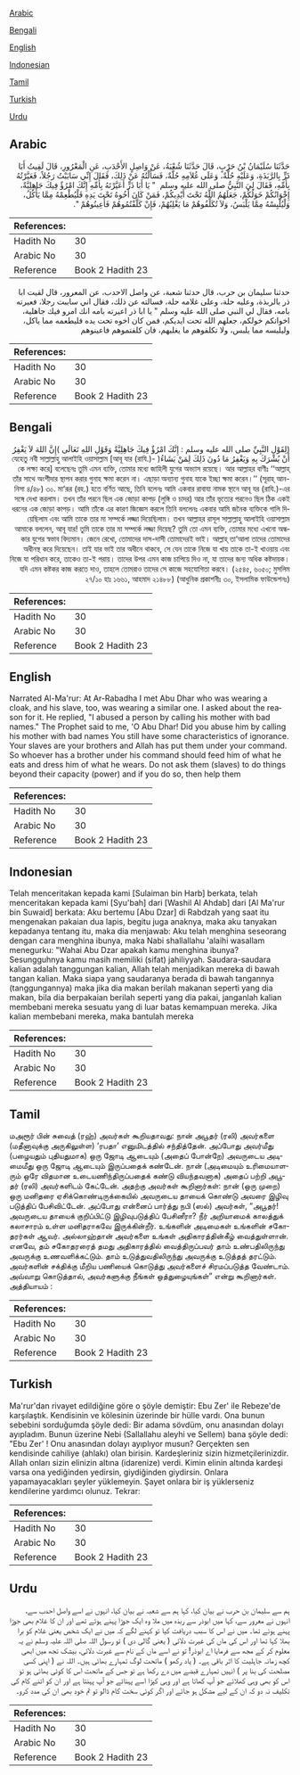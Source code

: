 [Arabic](#arabic)

[Bengali](#bengali)

[English](#english)

[Indonesian](#indonesian)

[Tamil](#tamil)

[Turkish](#turkish)

[Urdu](#urdu)

## Arabic


<div dir="rtl" lang="ar" style={{fontSize:'larger',backgroundColor:'#f8f9fa',padding:20}}>
حَدَّثَنَا سُلَيْمَانُ بْنُ حَرْبٍ، قَالَ حَدَّثَنَا شُعْبَةُ، عَنْ وَاصِلٍ الأَحْدَبِ، عَنِ الْمَعْرُورِ، قَالَ لَقِيتُ أَبَا ذَرٍّ بِالرَّبَذَةِ، وَعَلَيْهِ حُلَّةٌ، وَعَلَى غُلاَمِهِ حُلَّةٌ، فَسَأَلْتُهُ عَنْ ذَلِكَ، فَقَالَ إِنِّي سَابَبْتُ رَجُلاً، فَعَيَّرْتُهُ بِأُمِّهِ، فَقَالَ لِيَ النَّبِيُّ صلى الله عليه وسلم ‏ "‏ يَا أَبَا ذَرٍّ أَعَيَّرْتَهُ بِأُمِّهِ إِنَّكَ امْرُؤٌ فِيكَ جَاهِلِيَّةٌ، إِخْوَانُكُمْ خَوَلُكُمْ، جَعَلَهُمُ اللَّهُ تَحْتَ أَيْدِيكُمْ، فَمَنْ كَانَ أَخُوهُ تَحْتَ يَدِهِ فَلْيُطْعِمْهُ مِمَّا يَأْكُلُ، وَلْيُلْبِسْهُ مِمَّا يَلْبَسُ، وَلاَ تُكَلِّفُوهُمْ مَا يَغْلِبُهُمْ، فَإِنْ كَلَّفْتُمُوهُمْ فَأَعِينُوهُمْ ‏"‏‏.‏
</div>
<div style={{backgroundColor:'#f8f9fa',padding:20, marginBottom: 10}}><table> <thead> <tr> <th>References:</th> <th></th> </tr> </thead> <tbody><tr><td>Hadith No</td><td>30</td></tr><tr><td>Arabic No</td><td>30</td></tr><tr><td>Reference</td><td>Book 2 Hadith 23</td></tr></tbody></table></div>


<div dir="rtl" lang="ar" style={{fontSize:'larger',backgroundColor:'#f8f9fa',padding:20}}>
حدثنا سليمان بن حرب، قال حدثنا شعبة، عن واصل الاحدب، عن المعرور، قال لقيت ابا ذر بالربذة، وعليه حلة، وعلى غلامه حلة، فسالته عن ذلك، فقال اني ساببت رجلا، فعيرته بامه، فقال لي النبي صلى الله عليه وسلم " يا ابا ذر اعيرته بامه انك امرو فيك جاهلية، اخوانكم خولكم، جعلهم الله تحت ايديكم، فمن كان اخوه تحت يده فليطعمه مما ياكل، وليلبسه مما يلبس، ولا تكلفوهم ما يغلبهم، فان كلفتموهم فاعينوهم
</div>
<div style={{backgroundColor:'#f8f9fa',padding:20, marginBottom: 10}}><table> <thead> <tr> <th>References:</th> <th></th> </tr> </thead> <tbody><tr><td>Hadith No</td><td>30</td></tr><tr><td>Arabic No</td><td>30</td></tr><tr><td>Reference</td><td>Book 2 Hadith 23</td></tr></tbody></table></div>

## Bengali


<div dir="rtl" lang="bn" style={{fontSize:'larger',backgroundColor:'#f8f9fa',padding:20}}>
(لِقَوْلِ النَّبِيِّ صلى الله عليه وسلم : إِنَّكَ امْرُؤٌ فِيكَ جَاهِلِيَّةٌ وَقَوْلِ اللهِ تَعَالَى )إِنَّ اللهَ لاَ يَغْفِرُ أَنْ يُشْرَكَ بِهِ وَيَغْفِرُ مَا دُونَ ذَلِكَ لِمَنْ يَشَاءُ( যেহেতু নবী সাল্লাল্লাহু আলাইহি ওয়াসাল্লাম [আবূ যার (রাযি.)-কে লক্ষ্য করে] বলেছেনঃ তুমি এমন ব্যক্তি, তোমার মধ্যে জাহিলী যুগের অভ্যাস রয়েছে। আর আল্লাহর বাণীঃ ‘‘আল্লাহ্ তাঁর সাথে অংশীদার স্থাপন করার গুনাহ ক্ষমা করেন না। এছাড়া অন্যান্য গুনাহ যাকে ইচ্ছা ক্ষমা করেন।’’ (সূরাহ্ আন-নিসা ৪/৪৮) ৩০. মা‘রূর (রহ.) হতে বর্ণিত আছে, তিনি বলেনঃ আমি একবার রাবাযা নামক স্থানে আবূ যর (রাযি.)-এর সঙ্গে দেখা করলাম। তখন তাঁর পরনে ছিল এক জোড়া কাপড় (লুঙ্গি ও চাদর) আর তাঁর ভৃত্যের পরনেও ছিল ঠিক একই ধরনের এক জোড়া কাপড়। আমি তাঁকে এর কারণ জিজ্ঞেস করলে তিনি বললেনঃ একবার আমি জনৈক ব্যক্তিকে গালি দিয়েছিলাম এবং আমি তাকে তার মা সম্পর্কে লজ্জা দিয়েছিলাম। তখন আল্লাহর রাসূল সাল্লাল্লাহু আলাইহি ওয়াসাল্লাম আমাকে বললেন, আবূ যার! তুমি তাকে তার মা সম্পর্কে লজ্জা দিয়েছ? তুমি তো এমন ব্যক্তি, তোমার মধ্যে এখনো অন্ধকার যুগের স্বভাব বিদ্যমান। জেনে রেখো, তোমাদের দাস-দাসী তোমাদেরই ভাই। আল্লাহ্ তা‘আলা তাদের তোমাদের অধীনস্থ করে দিয়েছেন। তাই যার ভাই তার অধীনে থাকবে, সে যেন তাকে নিজে যা খায় তাকে তা-ই খাওয়ায় এবং নিজে যা পরিধান করে, তাকেও তা-ই পরায়। তাদের উপর এমন কাজ চাপিয়ে দিও না, যা তাদের জন্য অধিক কষ্টদায়ক। যদি এমন কষ্টকর কাজ করতে দাও, তাহলে তোমরাও তাদের সে কাজে সহযোগিতা করবে। (২৫৪৫, ৬০৫০; মুসলিম ২৭/১০ হাঃ ১৬৬১, আহমাদ ২১৪৮৮) (আধুনিক প্রকাশনীঃ ৩০, ইসলামিক ফাউন্ডেশনঃ)
</div>
<div style={{backgroundColor:'#f8f9fa',padding:20, marginBottom: 10}}><table> <thead> <tr> <th>References:</th> <th></th> </tr> </thead> <tbody><tr><td>Hadith No</td><td>30</td></tr><tr><td>Arabic No</td><td>30</td></tr><tr><td>Reference</td><td>Book 2 Hadith 23</td></tr></tbody></table></div>

## English


<div dir="ltr" lang="en" style={{fontSize:'larger',backgroundColor:'#f8f9fa',padding:20}}>
Narrated Al-Ma'rur: At Ar-Rabadha I met Abu Dhar who was wearing a cloak, and his slave, too, was wearing a similar one. I asked about the reason for it. He replied, "I abused a person by calling his mother with bad names." The Prophet said to me, 'O Abu Dhar! Did you abuse him by calling his mother with bad names You still have some characteristics of ignorance. Your slaves are your brothers and Allah has put them under your command. So whoever has a brother under his command should feed him of what he eats and dress him of what he wears. Do not ask them (slaves) to do things beyond their capacity (power) and if you do so, then help them
</div>
<div style={{backgroundColor:'#f8f9fa',padding:20, marginBottom: 10}}><table> <thead> <tr> <th>References:</th> <th></th> </tr> </thead> <tbody><tr><td>Hadith No</td><td>30</td></tr><tr><td>Arabic No</td><td>30</td></tr><tr><td>Reference</td><td>Book 2 Hadith 23</td></tr></tbody></table></div>

## Indonesian


<div dir="ltr" lang="id" style={{fontSize:'larger',backgroundColor:'#f8f9fa',padding:20}}>
Telah menceritakan kepada kami [Sulaiman bin Harb] berkata, telah menceritakan kepada kami [Syu'bah] dari [Washil Al Ahdab] dari [Al Ma'rur bin Suwaid] berkata: Aku bertemu [Abu Dzar] di Rabdzah yang saat itu mengenakan pakaian dua lapis, begitu juga anaknya, maka aku tanyakan kepadanya tentang itu, maka dia menjawab: Aku telah menghina seseorang dengan cara menghina ibunya, maka Nabi shallallahu 'alaihi wasallam menegurku: "Wahai Abu Dzar apakah kamu menghina ibunya? Sesungguhnya kamu masih memiliki (sifat) jahiliyyah. Saudara-saudara kalian adalah tanggungan kalian, Allah telah menjadikan mereka di bawah tangan kalian. Maka siapa yang saudaranya berada di bawah tangannya (tanggungannya) maka jika dia makan berilah makanan seperti yang dia makan, bila dia berpakaian berilah seperti yang dia pakai, janganlah kalian membebani mereka sesuatu yang di luar batas kemampuan mereka. Jika kalian membebani mereka, maka bantulah mereka
</div>
<div style={{backgroundColor:'#f8f9fa',padding:20, marginBottom: 10}}><table> <thead> <tr> <th>References:</th> <th></th> </tr> </thead> <tbody><tr><td>Hadith No</td><td>30</td></tr><tr><td>Arabic No</td><td>30</td></tr><tr><td>Reference</td><td>Book 2 Hadith 23</td></tr></tbody></table></div>

## Tamil


<div dir="ltr" lang="ta" style={{fontSize:'larger',backgroundColor:'#f8f9fa',padding:20}}>
மஅரூர் பின் சுவைத் (ரஹ்) அவர்கள் கூறியதாவது: நான் அபூதர் (ரலி) அவர்களை (மதீனாவுக்கு அருகிலுள்ள) ‘ரபதா’ எனுமிடத்தில் சந்தித்தேன். அப்போது அவர்மீது (பழையதும் புதியதுமாக) ஒரு ஜோடி ஆடையும் (அதைப் போன்றே) அவருடைய அடிமைமீது ஒரு ஜோடி ஆடையும் இருப்பதைக் கண்டேன். நான் (அடிமையும் உரிமையாளரும் ஒரே விதமான உடையணிந்திருப்பதைக் கண்டு வியந்தவனாக) அதைப் பற்றி அபூதர் (ரலி) அவர்களிடம் கேட்டேன். அதற்கு அவர்கள் கூறினார்கள்: நான் (ஒரு முறை) ஒரு மனிதரை ஏசிக்கொண்டிருக்கையில் அவருடைய தாயைக் கொண்டு அவரை இழிவு படுத்திப் பேசிவிட்டேன். அப்போது என்னைப் பார்த்து நபி (ஸல்) அவர்கள், “அபூதர்! அவருடைய தாயைக் குறிப்பிட்டு இழிவுபடுத்திப் பேசினீரா? நீர் அறியாமைக் காலத்துக் கலாசாரம் உள்ள மனிதராகவே இருக்கின்றீர். உங்களின் அடிமைகள் உங்களின் சகோதரர்கள் ஆவர். அல்லாஹ்தான் அவர்களை உங்கள் அதிகாரத்தின்கீழ் வைத்துள்ளான். எனவே, தம் சகோதரரைத் தமது அதிகாரத்தில் வைத்திருப்பவர் தாம் உண்பதிலிருந்து அவருக்கு உணவளிக்கட்டும். தாம் உடுத்துவதிலிருந்து அவருக்கு உடுத்தத் தரட்டும். அவர்களின் சக்திக்கு மீறிய பணியைக் கொடுத்து அவர்களைச் சிரமப்படுத்த வேண்டாம். அவ்வாறு கொடுத்தால், அவர்களுக்கு நீங்கள் ஒத்துழையுங்கள்” என்று கூறினார்கள். அத்தியாயம் :
</div>
<div style={{backgroundColor:'#f8f9fa',padding:20, marginBottom: 10}}><table> <thead> <tr> <th>References:</th> <th></th> </tr> </thead> <tbody><tr><td>Hadith No</td><td>30</td></tr><tr><td>Arabic No</td><td>30</td></tr><tr><td>Reference</td><td>Book 2 Hadith 23</td></tr></tbody></table></div>

## Turkish


<div dir="ltr" lang="tr" style={{fontSize:'larger',backgroundColor:'#f8f9fa',padding:20}}>
Ma'rur'dan rivayet edildiğine göre o şöyle demiştir: Ebu Zer' ile Rebeze'de karşılaştık. Kendisinin ve kölesinin üzerinde bir hülle vardı. Ona bunun sebebini sorduğumda şöyle dedi: Bir adama sövdüm, onu anasından dolayı ayıpladım. Bunun üzerine Nebi (Sallallahu aleyhi ve Sellem) bana şöyle dedi: "Ebu Zer' ! Onu anasından dolayı ayıplıyor musun? Gerçekten sen kendisinde cahiliye (ahlakı) olan birisin. Kardeşleriniz sizin hizmetçilerinizdir. Allah onları sizin elinizin altına (idarenize) verdi. Kimin elinin altında kardeşi varsa ona yediğinden yedirsin, giydiğinden giydirsin. Onlara yapamayacakları şeyler yüklemeyin. Şayet onlara bir iş yüklerseniz kendilerine yardımcı olunuz. Tekrar:
</div>
<div style={{backgroundColor:'#f8f9fa',padding:20, marginBottom: 10}}><table> <thead> <tr> <th>References:</th> <th></th> </tr> </thead> <tbody><tr><td>Hadith No</td><td>30</td></tr><tr><td>Arabic No</td><td>30</td></tr><tr><td>Reference</td><td>Book 2 Hadith 23</td></tr></tbody></table></div>

## Urdu


<div dir="rtl" lang="ur" style={{fontSize:'larger',backgroundColor:'#f8f9fa',padding:20}}>
ہم سے سلیمان بن حرب نے بیان کیا، کہا ہم سے شعبہ نے بیان کیا، انہوں نے اسے واصل احدب سے، انہوں نے معرور سے، کہا میں ابوذر سے ربذہ میں ملا وہ ایک جوڑا پہنے ہوئے تھے اور ان کا غلام بھی جوڑا پہنے ہوئے تھا۔ میں نے اس کا سبب دریافت کیا تو کہنے لگے کہ میں نے ایک شخص یعنی غلام کو برا بھلا کہا تھا اور اس کی ماں کی غیرت دلائی ( یعنی گالی دی ) تو رسول اللہ صلی اللہ علیہ وسلم نے یہ معلوم کر کے مجھ سے فرمایا اے ابوذر! تو نے اسے ماں کے نام سے غیرت دلائی، بیشک تجھ میں ابھی کچھ زمانہ جاہلیت کا اثر باقی ہے۔ ( یاد رکھو ) ماتحت لوگ تمہارے بھائی ہیں۔ اللہ نے ( اپنی کسی مصلحت کی بنا پر ) انہیں تمہارے قبضے میں دے رکھا ہے تو جس کے ماتحت اس کا کوئی بھائی ہو تو اس کو بھی وہی کھلائے جو آپ کھاتا ہے اور وہی کپڑا اسے پہنائے جو آپ پہنتا ہے اور ان کو اتنے کام کی تکلیف نہ دو کہ ان کے لیے مشکل ہو جائے اور اگر کوئی سخت کام ڈالو تو تم خود بھی ان کی مدد کرو۔
</div>
<div style={{backgroundColor:'#f8f9fa',padding:20, marginBottom: 10}}><table> <thead> <tr> <th>References:</th> <th></th> </tr> </thead> <tbody><tr><td>Hadith No</td><td>30</td></tr><tr><td>Arabic No</td><td>30</td></tr><tr><td>Reference</td><td>Book 2 Hadith 23</td></tr></tbody></table></div>